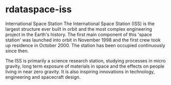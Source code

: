 # rdataspace-iss
International Space Station
The International Space Station (ISS) is the largest structure ever built in orbit and the most complex engineering project in the Earth's history. The first main component of this 'space station' was launched into orbit in November 1998 and the first crew took up residence in October 2000. The station has been occupied continuously since then.

The ISS is primarily a science research station, studying processes in micro gravity, long term exposure of materials in space and the effects on people living in near zero gravity. It is also inspiring innovations in technology, engineering and spacecraft design.
